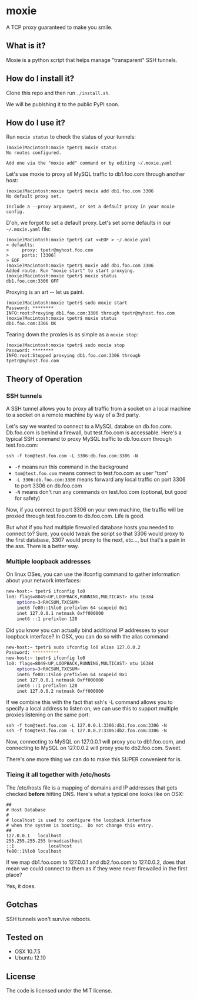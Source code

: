 # moxie

A TCP proxy guaranteed to make you smile.

## What is it?

Moxie is a python script that helps manage "transparent" SSH tunnels.

## How do I install it?

Clone this repo and then run `./install.sh`.

We will be publshing it to the public PyPI soon.

## How do I use it?

Run `moxie status` to check the status of your tunnels:

```
(moxie)Macintosh:moxie tpetr$ moxie status
No routes configured.

Add one via the "moxie add" command or by editing ~/.moxie.yaml
```

Let's use moxie to proxy all MySQL traffic to db1.foo.com through another host:

```
(moxie)Macintosh:moxie tpetr$ moxie add db1.foo.com 3306
No default proxy set.

Include a --proxy argument, or set a default proxy in your moxie config.
```

D'oh, we forgot to set a default proxy. Let's set some defaults in our `~/.moxie.yaml` file:

```
(moxie)Macintosh:moxie tpetr$ cat <<EOF > ~/.moxie.yaml
> defaults:
>     proxy: tpetr@myhost.foo.com
>     ports: [3306]
> EOF
(moxie)Macintosh:moxie tpetr$ moxie add db1.foo.com 3306
Added route. Run "moxie start" to start proxying.
(moxie)Macintosh:moxie tpetr$ moxie status
db1.foo.com:3306 OFF
```

Proxying is an art -- let us paint.

```
(moxie)Macintosh:moxie tpetr$ sudo moxie start
Password: ********
INFO:root:Proxying db1.foo.com:3306 through tpetr@myhost.foo.com
(moxie)Macintosh:moxie tpetr$ moxie status
db1.foo.com:3306 OK
```

Tearing down the proxies is as simple as a `moxie stop`:

```
(moxie)Macintosh:moxie tpetr$ sudo moxie stop
Password: ********
INFO:root:Stopped proxying db1.foo.com:3306 through tpetr@myhost.foo.com
```

## Theory of Operation

### SSH tunnels
A SSH tunnel allows you to proxy all traffic from a socket on a local machine to a socket on a remote machine by way of a 3rd party.

Let's say we wanted to connect to a MySQL databse on db.foo.com. Db.foo.com is behind a firewall, but test.foo.com is accessable. Here's a typical SSH command to proxy MySQL traffic to db.foo.com through test.foo.com:

`ssh -f tom@test.foo.com -L 3306:db.foo.com:3306 -N`

 - `-f` means run this command in the background
 - `tom@test.foo.com` means connect to test.foo.com as user "tom"
 - `-L 3306:db.foo.com:3306` means forward any local traffic on port 3306 to port 3306 on db.foo.com
 - `-N` means don't run any commands on test.foo.com (optional, but good for safety)

Now, if you connect to port 3306 on your own machine, the traffic will be proxied through test.foo.com to db.foo.com. Life is good.

But what if you had multiple firewalled database hosts you needed to connect to? Sure, you could tweak the script so that 3306 would proxy to the first database, 3307 would proxy to the next, etc..., but that's a pain in the ass. There is a better way.

### Multiple loopback addresses

On linux OSes, you can use the ifconfig command to gather information about your network interfaces:

```bash
new-host:~ tpetr$ ifconfig lo0
lo0: flags=8049<UP,LOOPBACK,RUNNING,MULTICAST> mtu 16384
    options=3<RXCSUM,TXCSUM>
    inet6 fe80::1%lo0 prefixlen 64 scopeid 0x1 
    inet 127.0.0.1 netmask 0xff000000 
    inet6 ::1 prefixlen 128
```

Did you know you can actually bind additional IP addresses to your loopback interface? In OSX, you can do so with the alias command:

```bash
new-host:~ tpetr$ sudo ifconfig lo0 alias 127.0.0.2
Password: **********
new-host:~ tpetr$ ifconfig lo0
lo0: flags=8049<UP,LOOPBACK,RUNNING,MULTICAST> mtu 16384
    options=3<RXCSUM,TXCSUM>
    inet6 fe80::1%lo0 prefixlen 64 scopeid 0x1 
    inet 127.0.0.1 netmask 0xff000000 
    inet6 ::1 prefixlen 128 
    inet 127.0.0.2 netmask 0xff000000
```

If we combine this with the fact that ssh's -L command allows you to specify a local address to listen on, we can use this to support multiple proxies listening on the same port:

```
ssh -f tom@test.foo.com -L 127.0.0.1:3306:db1.foo.com:3306 -N
ssh -f tom@test.foo.com -L 127.0.0.2:3306:db2.foo.com:3306 -N
```

Now, connecting to MySQL on 127.0.0.1 will proxy you to db1.foo.com, and connecting to MySQL on 127.0.0.2 will proxy you to db2.foo.com. Sweet.

There's one more thing we can do to make this SUPER convenient for is.

### Tieing it all together with /etc/hosts

The /etc/hosts file is a mapping of domains and IP addresses that gets checked **before** hitting DNS. Here's what a typical one looks like on OSX:

```
##
# Host Database
#
# localhost is used to configure the loopback interface
# when the system is booting.  Do not change this entry.
##
127.0.0.1   localhost
255.255.255.255 broadcasthost
::1             localhost 
fe80::1%lo0 localhost
```

If we map db1.foo.com to 127.0.0.1 and db2.foo.com to 127.0.0.2, does that mean we could connect to them as if they were never firewalled in the first place?

Yes, it does.

## Gotchas

SSH tunnels won't survive reboots.

## Tested on

 - OSX 10.7.5
 - Ubuntu 12.10

## License

The code is licensed under the MIT license.